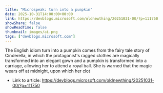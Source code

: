```yaml
---
title: "Microspeak: turn into a pumpkin"
date: 2025-10-31T14:00:00+00:00
link: https://devblogs.microsoft.com/oldnewthing/20251031-00/?p=111750
showShare: false
showReadTime: false
thumbnail: images/ai.png
tags: ["devblogs.microsoft.com"]
---
```

The English idiom turn into a pumpkin comes from the fairy tale story of Cinderella, in which the protagonist's ragged clothes are magically transformed into an elegant gown and a pumpkin is transformed into a carriage, allowing her to attend a royal ball. She is warned that the magic wears off at midnight, upon which her clot

- Link to article: https://devblogs.microsoft.com/oldnewthing/20251031-00/?p=111750